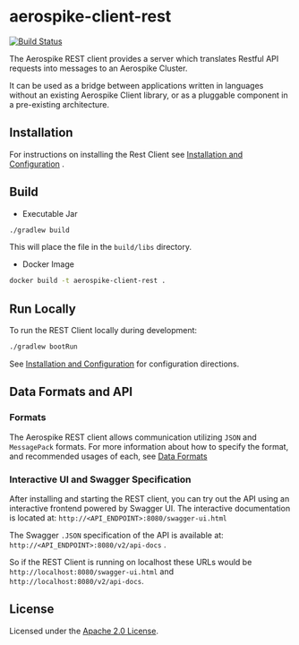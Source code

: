 # aerospike-client-rest

[![Build Status](https://travis-ci.org/aerospike/aerospike-client-rest.svg?branch=master)](https://travis-ci.org/aerospike/aerospike-client-rest)

The Aerospike REST client provides a server which translates Restful API requests into messages to an Aerospike Cluster.

It can be used as a bridge between applications written in languages without an existing Aerospike Client library, or as a pluggable component in a pre-existing architecture.

## Installation

For instructions on installing the Rest Client see [Installation and Configuration](./docs/installation-and-config.md) .

## Build

* Executable Jar

```sh
./gradlew build
```

This will place the file in the `build/libs` directory.

* Docker Image

```sh
docker build -t aerospike-client-rest .
```

## Run Locally

To run the REST Client locally during development:

```sh
./gradlew bootRun
```

See [Installation and Configuration](./docs/installation-and-config.md) for configuration directions.

## Data Formats and API

### Formats

The Aerospike REST client allows communication utilizing `JSON` and `MessagePack` formats. For more information about how to specify the format, and recommended usages of each, see [Data Formats](./docs/data-formats.md)

### Interactive UI and Swagger Specification

After installing and starting the REST client, you can try out the API using an interactive frontend powered by Swagger UI. The interactive documentation is located at: `http://<API_ENDPOINT>:8080/swagger-ui.html`

The Swagger `.JSON` specification of the API is available at: `http://<API_ENDPOINT>:8080/v2/api-docs` .

So if the REST Client is running on localhost these URLs would be `http://localhost:8080/swagger-ui.html` and `http://localhost:8080/v2/api-docs`.

## License
Licensed under the [Apache 2.0 License](./LICENSE).